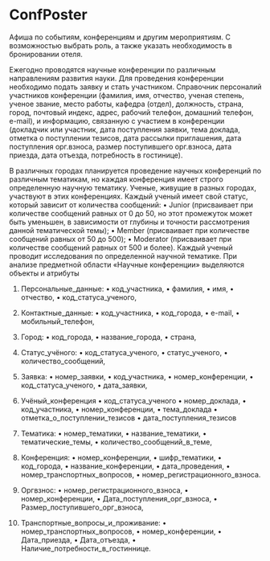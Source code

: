 # ConfPoster
Афиша по событиям, конференциям и другим мероприятиям. С возможностью выбрать роль, а также указать необходимость в бронировании отеля.

Ежегодно проводятся научные конференции по различным направлениям развития науки. Для проведения конференции необходимо подать заявку и стать участником. Справочник персоналий участников конференции (фамилия, имя, отчество, ученая степень, ученое звание, место работы, кафедра (отдел), должность, страна, город, почтовый индекс, адрес, рабочий телефон, домашний телефон, e-mail), и информацию, связанную с участием в конференции (докладчик или участник, дата поступления заявки, тема доклада, отметка о поступлении тезисов, дата рассылки приглашения, дата поступления орг.взноса, размер поступившего орг.взноса, дата приезда, дата отъезда, потребность в гостинице).

В различных городах планируется проведение научных конференций по различным тематикам, но каждая конференция имеет строго определенную научную тематику. Ученые, живущие в разных городах, участвуют в этих конференциях.
Каждый ученый имеет свой статус, который зависит от количества сообщений:
•	Junior (присваивает при количестве сообщений равных от 0 до 50, но этот промежуток может быть уменьшен, в зависимости от глубины и точности рассмотрения данной тематической темы);
•	Member (присваивает при количестве сообщений равных от 50 до 500);
•	Moderator (присваивает при количестве сообщений равных от 500 и более).
Каждый ученый проводит исследования по определенной научной тематике.
При анализе предметной области «Научные конференции» выделяются объекты и атрибуты

1. Персональные_данные:
•	код_участника,
•	фамилия,
•	имя,
•	отчество,
•	код_статуса_ученого,

2. Контактные_данные:
•	код_участника,
• код_города,
•	e-mail,
•	мобильный_телефон,

3. Город:
•	код_города,
•	название_города,
•	страна,

4. Статус_учёного:
•	код_статуса_ученого,
•	статус_ученого,
•	количество_сообщений,

5. Заявка:
•	номер_заявки,
•	код_участника,
•	номер_конференции,
• код_статуса_ученого,
• дата_заявки,


6. Учёный_конференция
•	код_статуса_ученого
•	номер_доклада,
•	код_участника,
•	номер_конференции,
• тема_доклада
• отметка_о_поступлении_тезисов
• дата_поступления_тезисов

7. Тематика:
•	номер_тематики,
•	название_тематики,
•	тематические_темы,
•	количество_сообщений_в_теме,

8. Конференция:
•	номер_конференции,
•	шифр_тематики,
•	код_города,
•	название_конференции,
•	дата_проведения,
•	номер_транспортных_вопросов,
• номер_регистрационного_взноса.

9. Оргвзнос:
• номер_регистрационного_взноса,
•	номер_конференции,
•	Дата_поступления_орг_взноса,
•	Размер_поступившего_орг_взноса,

10. Транспортные_вопросы_и_проживание:
• номер_транспортных_вопросов,
•	номер_конференции,
•	Дата_приезда,
•	Дата_отъезда,
•	Наличие_потребности_в_гостиннице.
